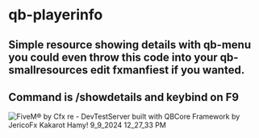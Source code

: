 # qb-playerinfo

## Simple resource showing details with qb-menu you could even throw this code into your qb-smallresources edit fxmanfiest if you wanted. 
## Command is /showdetails and keybind on F9

![FiveM® by Cfx re - DevTestServer built with QBCore Framework by JericoFx   Kakarot   Hamy! 9_9_2024 12_27_33 PM](https://github.com/user-attachments/assets/562ed48d-2933-45f1-82ba-8d0249a7ab43)
